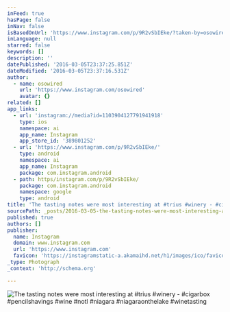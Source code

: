 ```yaml
---
inFeed: true
hasPage: false
inNav: false
isBasedOnUrl: 'https://www.instagram.com/p/9R2vSbIEke/?taken-by=osowired'
inLanguage: null
starred: false
keywords: []
description: ''
datePublished: '2016-03-05T23:37:25.851Z'
dateModified: '2016-03-05T23:37:16.531Z'
author:
  - name: osowired
    url: 'https://www.instagram.com/osowired'
    avatar: {}
related: []
app_links:
  - url: 'instagram://media?id=1103904127791941918'
    type: ios
    namespace: ai
    app_name: Instagram
    app_store_id: '389801252'
  - url: 'https://www.instagram.com/p/9R2vSbIEke/'
    type: android
    namespace: ai
    app_name: Instagram
    package: com.instagram.android
  - path: https/instagram.com/p/9R2vSbIEke/
    package: com.instagram.android
    namespace: google
    type: android
title: 'The tasting notes were most interesting at #trius #winery - #cigarbox #pencilshavings #wine #notl #niagara #niagaraonthelake #winetasting'
sourcePath: _posts/2016-03-05-the-tasting-notes-were-most-interesting-at-trius-winery-.md
published: true
authors: []
publisher:
  name: Instagram
  domain: www.instagram.com
  url: 'https://www.instagram.com'
  favicon: 'https://instagramstatic-a.akamaihd.net/h1/images/ico/favicon.ico/7cdab0872b15.ico'
_type: Photograph
_context: 'http://schema.org'

---
```

![The tasting notes were most interesting at &num;trius &num;winery - &num;cigarbox &num;pencilshavings &num;wine &num;notl &num;niagara &num;niagaraonthelake &num;winetasting](https://scontent.cdninstagram.com/t51.2885-15/s640x640/sh0.08/e35/12144068_1668098340113648_1113676039_n.jpg?ig_cache_key=MTEwMzkwNDEyNzc5MTk0MTkxOA%3D%3D.2)